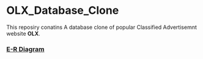 # OLX_Database_Clone
This reposiry conatins A database clone of popular Classified Advertisemnt website **OLX**.

### [E-R Diagram](OLX_Database_Clone/OLX_E-R_Diagram.pdf)
